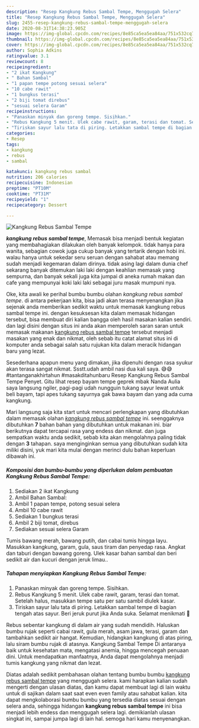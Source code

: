 ```yaml
---
description: "Resep Kangkung Rebus Sambal Tempe, Menggugah Selera"
title: "Resep Kangkung Rebus Sambal Tempe, Menggugah Selera"
slug: 2455-resep-kangkung-rebus-sambal-tempe-menggugah-selera
date: 2020-08-31T14:38:23.905Z
image: https://img-global.cpcdn.com/recipes/8e85ca5ea5ea84aa/751x532cq70/kangkung-rebus-sambal-tempe-foto-resep-utama.jpg
thumbnail: https://img-global.cpcdn.com/recipes/8e85ca5ea5ea84aa/751x532cq70/kangkung-rebus-sambal-tempe-foto-resep-utama.jpg
cover: https://img-global.cpcdn.com/recipes/8e85ca5ea5ea84aa/751x532cq70/kangkung-rebus-sambal-tempe-foto-resep-utama.jpg
author: Sophia Adkins
ratingvalue: 3.1
reviewcount: 8
recipeingredient:
- "2 ikat Kangkung"
- " Bahan Sambal"
- "1 papan tempe potong sesuai selera"
- "10 cabe rawit"
- "1 bungkus terasi"
- "2 biji tomat direbus"
- "sesuai selera Garam"
recipeinstructions:
- "Panaskan minyak dan goreng tempe. Sisihkan."
- "Rebus Kangkung 5 menit. Ulek cabe rawit, garam, terasi dan tomat. Setelah halus, masukkan tempe satu per satu sambil diulek kasar."
- "Tiriskan sayur lalu tata di piring. Letakkan sambal tempe di bagian tengah atas sayur. Beri jeruk purut jika Anda suka. Selamat menikmati 🥰"
categories:
- Resep
tags:
- kangkung
- rebus
- sambal

katakunci: kangkung rebus sambal 
nutrition: 206 calories
recipecuisine: Indonesian
preptime: "PT10M"
cooktime: "PT31M"
recipeyield: "1"
recipecategory: Dessert

---
```



![Kangkung Rebus Sambal Tempe](https://img-global.cpcdn.com/recipes/8e85ca5ea5ea84aa/751x532cq70/kangkung-rebus-sambal-tempe-foto-resep-utama.jpg)

<b><i>kangkung rebus sambal tempe</i></b>, Memasak bisa menjadi bentuk kegiatan yang membahagiakan dilakukan oleh banyak kelompok. tidak hanya para wanita, sebagian cowok juga cukup banyak yang tertarik dengan hobi ini. walau hanya untuk sekedar seru seruan dengan sahabat atau memang sudah menjadi kegemaran dalam dirinya. tidak asing lagi dalam dunia chef sekarang banyak ditemukan laki laki dengan keahlian memasak yang sempurna, dan banyak sekali juga kita jumpai di aneka rumah makan dan cafe yang mempunyai koki laki laki sebagai juru masak mumpuni nya.

Oke, kita awali ke perihal bumbu bumbu olahan <i>kangkung rebus sambal tempe</i>. di antara pekerjaan kita, bisa jadi akan terasa menyenangkan jika sejenak anda memberikan sedikit waktu untuk memasak kangkung rebus sambal tempe ini. dengan kesuksesan kita dalam memasak hidangan tersebut, bisa membuat diri kalian bangga oleh hasil masakan kalian sendiri. dan lagi disini dengan situs ini anda akan memperoleh saran saran untuk memasak makanan <u>kangkung rebus sambal tempe</u> tersebut menjadi masakan yang enak dan nikmat, oleh sebab itu catat alamat situs ini di komputer anda sebagai salah satu rujukan kita dalam meracik hidangan baru yang lezat.

Sesederhana apapun menu yang dimakan, jika dipenuhi dengan rasa syukur akan terasa sangat nikmat. Ssstt.udah ambil nasi dua kali saya. 😅😅 #tantanganakhirtahun #masakditahunbaru Resep Kangkung Rebus Sambal Tempe Penyet. Gitu lihat resep bayam tempe geprek mbak Nanda Aulia saya langsung ngiler, pagi-pagi udah nungguin tukang sayur lewat untuk beli bayam, tapi apes tukang sayurnya gak bawa bayam dan yang ada cuma kangkung.


Mari langsung saja kita start untuk mencari perlengkapan yang dibutuhkan dalam memasak olahan <u><i>kangkung rebus sambal tempe</i></u> ini. seenggaknya dibutuhkan <b>7</b> bahan bahan yang dibutuhkan untuk makanan ini. biar berikutnya dapat tercapai rasa yang endess dan nikmat. dan juga sempatkan waktu anda sedikit, sebab kita akan mengolahnya paling tidak dengan <b>3</b> tahapan. saya menginginkan semua yang dibutuhkan sudah kita miliki disini, yuk mari kita mulai dengan merinci dulu bahan keperluan dibawah ini.

<!--inarticleads1-->

##### Komposisi dan bumbu-bumbu yang diperlukan dalam pembuatan Kangkung Rebus Sambal Tempe:

1. Sediakan 2 ikat Kangkung
1. Ambil  Bahan Sambal:
1. Ambil 1 papan tempe, potong sesuai selera
1. Ambil 10 cabe rawit
1. Sediakan 1 bungkus terasi
1. Ambil 2 biji tomat, direbus
1. Sediakan sesuai selera Garam


Tumis bawang merah, bawang putih, dan cabai tumis hingga layu. Masukkan kangkung, garam, gula, saus tiram dan penyedap rasa. Angkat dan taburi dengan bawang goreng. Ulek kasar bahan sambal dan beri sedikit air dan kucuri dengan jeruk limau.. 

<!--inarticleads2-->

##### Tahapan menyiapkan Kangkung Rebus Sambal Tempe:

1. Panaskan minyak dan goreng tempe. Sisihkan.
1. Rebus Kangkung 5 menit. Ulek cabe rawit, garam, terasi dan tomat. Setelah halus, masukkan tempe satu per satu sambil diulek kasar.
1. Tiriskan sayur lalu tata di piring. Letakkan sambal tempe di bagian tengah atas sayur. Beri jeruk purut jika Anda suka. Selamat menikmati 🥰


Rebus sebentar kangkung di dalam air yang sudah mendidih. Haluskan bumbu rujak seperti cabai rawit, gula merah, asam jawa, terasi, garam dan tambahkan sedikit air hangat. Kemudian, hidangkan kangkung di atas piring, lalu siram bumbu rujak di atasnya. Kangkung Sambal Tempe Di antaranya baik untuk kesehatan mata, mengatasi anemia, hingga mencegah penuaan dini. Untuk mendapatkan manfaatnya, Anda dapat mengolahnya menjadi tumis kangkung yang nikmat dan lezat. 

Diatas adalah sedikit pembahasan olahan tentang bumbu bumbu <u>kangkung rebus sambal tempe</u> yang menggugah selera. kami harapkan kalian sudah mengerti dengan ulasan diatas, dan kamu dapat membuat lagi di lain waktu untuk di sajikan dalam saat saat even even family atau sahabat kalian. kita dapat mengkolaborasi bumbu bumbu yang tersedia diatas sesuai dengan selera anda, sehingga hidangan <b>kangkung rebus sambal tempe</b> ini bisa menjadi lebih endess dan menggugah selera lagi. demikianlah ulasan singkat ini, sampai jumpa lagi di lain hal. semoga hari kamu menyenangkan.
